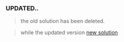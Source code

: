 ### UPDATED..

> the old solution has been deleted.

> while the updated version
> [new solution](https://14-fm.netlify.app)
